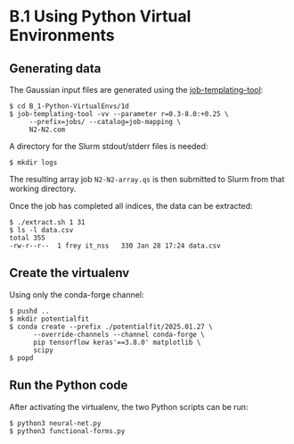 # B.1 Using Python Virtual Environments

## Generating data

The Gaussian input files are generated using the [job-templating-tool](https://github.com/jtfrey/job-templating-tool):

```
$ cd B_1-Python-VirtualEnvs/1d
$ job-templating-tool -vv --parameter r=0.3-8.0:+0.25 \
     --prefix=jobs/ --catalog=job-mapping \
     N2-N2.com
```

A directory for the Slurm stdout/stderr files is needed:

```
$ mkdir logs
```

The resulting array job `N2-N2-array.qs` is then submitted to Slurm from that working directory.

Once the job has completed all indices, the data can be extracted:

```
$ ./extract.sh 1 31
$ ls -l data.csv
total 355
-rw-r--r--  1 frey it_nss   330 Jan 28 17:24 data.csv
```

## Create the virtualenv

Using only the conda-forge channel:

```
$ pushd ..
$ mkdir potentialfit
$ conda create --prefix ./potentialfit/2025.01.27 \
      --override-channels --channel conda-forge \
      pip tensorflow keras'==3.8.0' matplotlib \
      scipy
$ popd
```

## Run the Python code

After activating the virtualenv, the two Python scripts can be run:

```
$ python3 neural-net.py
$ python3 functional-forms.py
```
